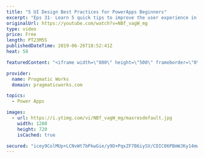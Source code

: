 ```yaml
---
title: "5 UI Design Best Practices for PowerApps Beginners"
excerpt: "Eps 31- Learn 5 quick tips to improve the user experience in PowerApps. In this video, Brian covers making amazing UIs with: Relative Styling, TemplateFill, Notify, DisplayMode and Components.  10 Components to start with: https://powerapps.microsoft.com/en-us/blog/powerapps-ten-reusable-components/"
originalUrl: https://youtube.com/watch?v=NBf_vagW_mg
type: video
price: Free
length: PT23M5S
publishedDateTime: 2019-06-26T18:52:41Z
heat: 58

featuredContent: "<iframe width=\"800\" height=\"500\" frameborder=\"0\" src=\"https://www.youtube.com/embed/NBf_vagW_mg\" allow=\"accelerometer; autoplay; encrypted-media; gyroscope; picture-in-picture\" allowfullscreen></iframe>"

provider:
  name: Progmatic Works
  domain: pragmaticworks.com

topics:
  - Power Apps

images:
  - url: https://i.ytimg.com/vi/NBf_vagW_mg/maxresdefault.jpg
    width: 1280
    height: 720
    isCached: true

secured: "icey9ColMUp+LCNvWt7bPkwGie/y9D+PqxZF7B6iySV/CDIC06PBmWJKy14mwQW2ZoB0Eqxrs7o0fWVjsGMnqiOMNS42pEktrfQ2Oi91KIYmp0DW3q2ctn/qNn6DIFuJAPHM/dz975eYqyHcz4EEZuZCSESv1NoJeMv+cLH4B/vibCwIhgd0YC8hb1EwlTEkNzH87h61eZBsqaMZoI2X1rmmxKX1KY/r1aX4XHk6zlkKDXLte45wP+HKHtjId79uU9FTHxW42d1KJ76qhiAI8T9W5fPTDhhUl0YJse0L10trA9eo49gsFNGPGVNpowxWV/pHNftFKAwq9mBxdcR8rvhl9/AhPNRpd9ehaVUYLO8nNqkylcIgAt7hA9hDGjO/iUomMqif8Cga/XazhGHWDywsnyBkmSL4YjNZ8v12+dI=;S5AyPZO/iDUUoVGR9J6HSA=="
---
```


